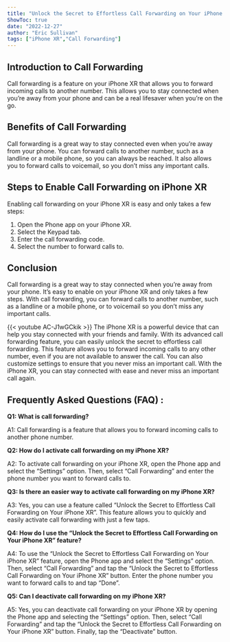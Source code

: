 ```yaml
---
title: "Unlock the Secret to Effortless Call Forwarding on Your iPhone XR!"
ShowToc: true 
date: "2022-12-27"
author: "Eric Sullivan" 
tags: ["iPhone XR","Call Forwarding"]
---
```

## Introduction to Call Forwarding

Call forwarding is a feature on your iPhone XR that allows you to forward incoming calls to another number. This allows you to stay connected when you’re away from your phone and can be a real lifesaver when you’re on the go.

## Benefits of Call Forwarding

Call forwarding is a great way to stay connected even when you’re away from your phone. You can forward calls to another number, such as a landline or a mobile phone, so you can always be reached. It also allows you to forward calls to voicemail, so you don’t miss any important calls.

## Steps to Enable Call Forwarding on iPhone XR

Enabling call forwarding on your iPhone XR is easy and only takes a few steps:

1. Open the Phone app on your iPhone XR.
2. Select the Keypad tab.
3. Enter the call forwarding code.
4. Select the number to forward calls to.

## Conclusion

Call forwarding is a great way to stay connected when you’re away from your phone. It’s easy to enable on your iPhone XR and only takes a few steps. With call forwarding, you can forward calls to another number, such as a landline or a mobile phone, or to voicemail so you don’t miss any important calls.

{{< youtube AC-J1wGCkik >}} 
The iPhone XR is a powerful device that can help you stay connected with your friends and family. With its advanced call forwarding feature, you can easily unlock the secret to effortless call forwarding. This feature allows you to forward incoming calls to any other number, even if you are not available to answer the call. You can also customize settings to ensure that you never miss an important call. With the iPhone XR, you can stay connected with ease and never miss an important call again.

## Frequently Asked Questions (FAQ) :
**Q1: What is call forwarding?**

A1: Call forwarding is a feature that allows you to forward incoming calls to another phone number. 

**Q2: How do I activate call forwarding on my iPhone XR?**

A2: To activate call forwarding on your iPhone XR, open the Phone app and select the “Settings” option. Then, select “Call Forwarding” and enter the phone number you want to forward calls to. 

**Q3: Is there an easier way to activate call forwarding on my iPhone XR?**

A3: Yes, you can use a feature called “Unlock the Secret to Effortless Call Forwarding on Your iPhone XR”. This feature allows you to quickly and easily activate call forwarding with just a few taps. 

**Q4: How do I use the “Unlock the Secret to Effortless Call Forwarding on Your iPhone XR” feature?**

A4: To use the “Unlock the Secret to Effortless Call Forwarding on Your iPhone XR” feature, open the Phone app and select the “Settings” option. Then, select “Call Forwarding” and tap the “Unlock the Secret to Effortless Call Forwarding on Your iPhone XR” button. Enter the phone number you want to forward calls to and tap “Done”. 

**Q5: Can I deactivate call forwarding on my iPhone XR?**

A5: Yes, you can deactivate call forwarding on your iPhone XR by opening the Phone app and selecting the “Settings” option. Then, select “Call Forwarding” and tap the “Unlock the Secret to Effortless Call Forwarding on Your iPhone XR” button. Finally, tap the “Deactivate” button.


